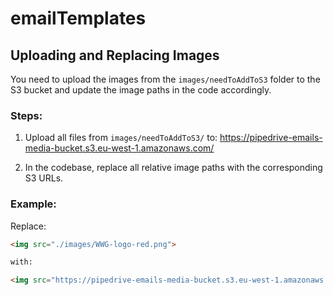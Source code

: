 # emailTemplates

## Uploading and Replacing Images

You need to upload the images from the `images/needToAddToS3` folder to the S3 bucket and update the image paths in the code accordingly.

### Steps:

1. Upload all files from `images/needToAddToS3/` to:
https://pipedrive-emails-media-bucket.s3.eu-west-1.amazonaws.com/

2. In the codebase, replace all relative image paths with the corresponding S3 URLs.

### Example:

Replace:

```html
<img src="./images/WWG-logo-red.png">

with:

<img src="https://pipedrive-emails-media-bucket.s3.eu-west-1.amazonaws.com/WWG-logo-red.png">
